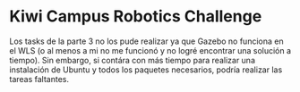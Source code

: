 # Kiwi Campus Robotics Challenge

Los tasks de la parte 3 no los pude realizar ya que Gazebo no funciona en el WLS (o al menos a mi no me funcionó y no logré encontrar una solución a tiempo). Sin embargo, si contára con más tiempo para realizar una instalación de Ubuntu y todos los paquetes necesarios, podría realizar las tareas faltantes. 
